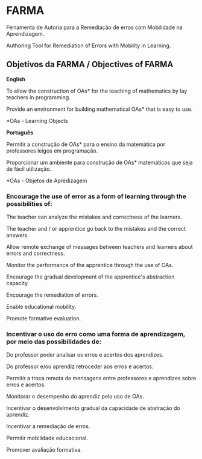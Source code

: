 # FARMA

Ferramenta de Autoria para a Remediação de erros com Mobilidade na Aprendizagem.

Authoring Tool for Remediation of Errors with Mobility in Learning.

## Objetivos da FARMA / Objectives of FARMA

 **English**
 
 To allow the construction of OAs* for the teaching of mathematics by lay teachers in programming.
 
 Provide an environment for building mathematical OAs* that is easy to use.
 
 *OAs - Learning Objects

**Português** 

 Permitir a construção de OAs* para o ensino da matemática por professores leigos em programação.
 
 Proporcionar um ambiente para construção de OAs* matemáticos que seja de fácil utilização.

 *OAs - Objetos de Apredizagem
 
### Encourage the use of error as a form of learning through the possibilities of:

The teacher can analyze the mistakes and correctness of the learners.

The teacher and / or apprentice go back to the mistakes and the correct answers.

Allow remote exchange of messages between teachers and learners about errors and correctness.

Monitor the performance of the apprentice through the use of OAs.

Encourage the gradual development of the apprentice's abstraction capacity.

Encourage the remediation of errors.

Enable educational mobility.

Promote formative evaluation.

 
### Incentivar o uso do erro como uma forma de aprendizagem, por meio das possibilidades de:

Do professor poder analisar os erros e acertos dos aprendizes.

Do professor e/ou aprendiz retroceder aos erros e acertos.

Permitir a troca remota de mensagens entre professores e aprendizes sobre erros e acertos.

Monitorar o desempenho do aprendiz pelo uso de OAs.

Incentivar o desenvolvimento gradual da capacidade de abstração do aprendiz.

Incentivar a remediação de erros.

Permitir mobilidade educacional.

Promover avaliação formativa.